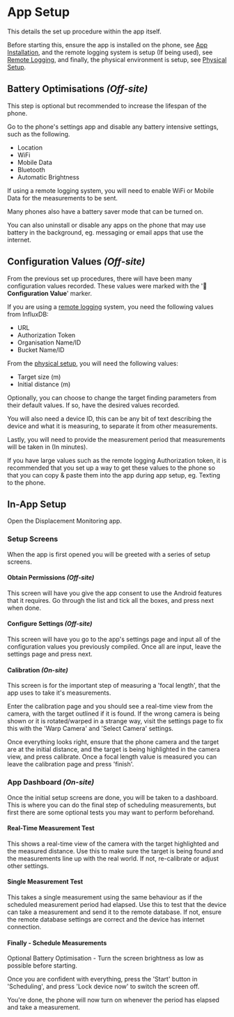 # App Setup

This details the set up procedure within the app itself.

Before starting this, ensure the app is installed on the phone, see
[App Installation](../app-install/README.md), and the remote logging system is setup (If being 
used), see [Remote Logging](../remote-logging/README.md), and finally, the physical environment
is setup, see [Physical Setup](../physical-setup/README.md).

## Battery Optimisations *(Off-site)*

This step is optional but recommended to increase the lifespan of the phone.

Go to the phone's settings app and disable any battery intensive settings, such as the following.

 * Location
 * WiFi
 * Mobile Data
 * Bluetooth
 * Automatic Brightness
 
If using a remote logging system, you will need to enable WiFi or Mobile Data for the measurements
to be sent.

Many phones also have a battery saver mode that can be turned on.

You can also uninstall or disable any apps on the phone that may use battery in the background, 
eg. messaging or email apps that use the internet.

## Configuration Values *(Off-site)*

From the previous set up procedures, there will have been many configuration values recorded. These
values were marked with the '**📝 Configuration Value**' marker.

If you are using a [remote logging](../remote-logging/README.md) system, you need the following 
values from InfluxDB:

 * URL
 * Authorization Token
 * Organisation Name/ID
 * Bucket Name/ID
 
From the [physical setup](../physical-setup/README.md), you will need the following values:

 * Target size (m)
 * Initial distance (m)

Optionally, you can choose to change the target finding parameters from their default values. If
so, have the desired values recorded.
 
You will also need a device ID, this can be any bit of text describing the device and what it is
measuring, to separate it from other measurements.

Lastly, you will need to provide the measurement period that measurements will be taken in (In
minutes).

If you have large values such as the remote logging Authorization token, it is recommended
that you set up a way to get these values to the phone so that you can copy & paste them into the
app during app setup, eg. Texting to the phone.

## In-App Setup

Open the Displacement Monitoring app.

### Setup Screens

When the app is first opened you will be greeted with a series of setup screens.

#### Obtain Permissions *(Off-site)*

This screen will have you give the app consent to use the Android features that it requires.
Go through the list and tick all the boxes, and press next when done.

#### Configure Settings *(Off-site)*

This screen will have you go to the app's settings page and input all of the configuration
values you previously compiled. Once all are input, leave the settings page and press next.

#### Calibration *(On-site)*

This screen is for the important step of measuring a 'focal length', that the app uses to take it's
measurements.

Enter the calibration page and you should see a real-time view from the camera, with
the target outlined if it is found. If the wrong camera is being shown or it is rotated/warped in
a strange way, visit the settings page to fix this with the 'Warp Camera' and 'Select Camera'
settings.

Once everything looks right, ensure that the phone camera and the target are at the initial
distance, and the target is being highlighted in the camera view, and press calibrate. Once a
focal length value is measured you can leave the calibration page and press 'finish'.

### App Dashboard *(On-site)*

Once the initial setup screens are done, you will be taken to a dashboard. This is where you can
do the final step of scheduling measurements, but first there are some optional tests you may want
to perform beforehand.

#### Real-Time Measurement Test

This shows a real-time view of the camera with the target highlighted and the measured distance.
Use this to make sure the target is being found and the measurements line up with the real world.
If not, re-calibrate or adjust other settings.

#### Single Measurement Test

This takes a single measurement using the same behaviour as if the scheduled measurement period had
elapsed. Use this to test that the device can take a measurement and send it to the remote database.
If not, ensure the remote database settings are correct and the device has internet connection.

#### Finally - Schedule Measurements

Optional Battery Optimisation - Turn the screen brightness as low as possible before starting.

Once you are confident with everything, press the 'Start' button in 'Scheduling', and press
'Lock device now' to switch the screen off.

You're done, the phone will now turn on whenever the period has elapsed and take a measurement.
